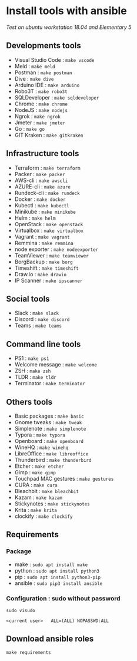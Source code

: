 # Install tools with ansible

*Test on ubuntu workstation 18.04 and Elementary 5*

## Developments tools

* Visual Studio Code : `make vscode`
* Meld : `make meld`
* Postman : `make postman`
* Dive : `make dive`
* Arduino IDE : `make arduino`
* Robo3T : `make robo3t`
* SQLDeveloper : `make sqldeveloper`
* Chrome : `make chrome`
* NodeJS : `make nodejs`
* Ngrok : `make ngrok`
* Jmeter : `make jmeter`
* Go : `make go`
* GIT Kraken : `make gitkraken`

## Infrastructure tools

* Terraform : `make terraform`
* Packer : `make packer`
* AWS-cli : `make awscli`
* AZURE-cli : `make azure`
* Rundeck-cli : `make rundeck`
* Docker : `make docker`
* Kubectl : `make kubectl`
* Minikube : `make minikube`
* Helm : `make helm`
* OpenStack : `make openstack`
* Virtualbox : `make virtualbox`
* Vagrant : `make vagrant`
* Remmina : `make remmina`
* node exporter : `make nodeexporter`
* TeamViewer : `make teamviewer`
* BorgBackup : `make borg`
* Timeshift : `make timeshift`
* Draw.io : `make drawio`
* IP Scanner : `make ipscanner`

## Social tools

* Slack : `make slack`
* Discord : `make discord`
* Teams : `make teams`

## Command line tools

* PS1 : `make ps1`
* Welcome message : `make welcome`
* ZSH : `make zsh`
* TLDR : `make tldr`
* Terminator : `make terminator`

## Others tools

* Basic packages : `make basic`
* Gnome tweaks : `make tweak`
* Simplenote : `make simplenote`
* Typora : `make typora`
* Openboard : `make openboard`
* WineHQ : `make winehq`
* LibreOffice : `make libreoffice`
* Thunderbird : `make thunderbird`
* Etcher : `make etcher`
* Gimp : `make gimp`
* Touchpad MAC gestures : `make gestures`
* CURA : `make cura`
* Bleachbit : `make bleachbit`
* Kazam : `make kazam`
* Stickynotes : `make stickynotes`
* Krita : `make krita`
* clockify : `make clockify`

## Requirements

### Package

* make : `sudo apt install make`
* python : `sudo apt install python3`
* pip : `sudo apt install python3-pip`
* ansible : `sudo pip3 install ansible`

### Configuration : sudo without password

`sudo visudo`

```shell
<current user>   ALL=(ALL) NOPASSWD:ALL
```

## Download ansible roles

`make requirements`
